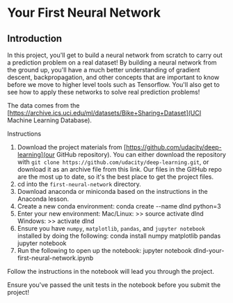 # Your First Neural Network

## Introduction

In this project, you'll get to build a neural network from scratch to carry out a prediction problem on a real dataset! By building a neural network from the ground up, you'll have a much better understanding of gradient descent, backpropagation, and other concepts that are important to know before we move to higher level tools such as Tensorflow. You'll also get to see how to apply these networks to solve real prediction problems!

The data comes from the [https://archive.ics.uci.edu/ml/datasets/Bike+Sharing+Dataset](UCI Machine Learning Database).

Instructions

1. Download the project materials from [https://github.com/udacity/deep-learning](our GitHub repository). You can either download the repository with `git clone https://github.com/udacity/deep-learning.git`, or download it as an archive file from this link. Our files in the GitHub repo are the most up to date, so it's the best place to get the project files.
2. cd into the `first-neural-network` directory.
3. Download anaconda or miniconda based on the instructions in the Anaconda lesson.
4. Create a new conda environment:
        conda create --name dlnd python=3
5. Enter your new environment:
        Mac/Linux: >> source activate dlnd
        Windows: >> activate dlnd
6. Ensure you have `numpy`, `matplotlib`, `pandas`, and `jupyter notebook` installed by doing the following:
        conda install numpy matplotlib pandas jupyter notebook
7. Run the following to open up the notebook:
        jupyter notebook dlnd-your-first-neural-network.ipynb

Follow the instructions in the notebook will lead you through the project.

Ensure you've passed the unit tests in the notebook before you submit the project!